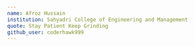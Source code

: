 ```yaml
---
name: Afroz Hussain
institution: Sahyadri College of Engineering and Management
quote: Stay Patient Keep Grinding
github_user: coderhawk999
---
```

